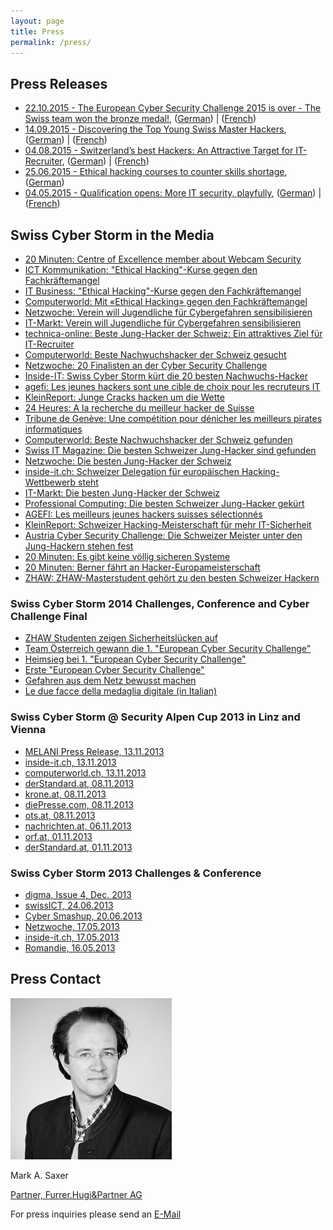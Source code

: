 ```yaml
---
layout: page
title: Press
permalink: /press/
---
```

<h2>Press Releases</h2>
<ul class="ul-bulletlist">
  <li><a href="/res/press/MM-European-Final-EN.pdf">22.10.2015 - The European Cyber Security Challenge 2015 is over - The Swiss team won the bronze medal!</a>, (<a href="/res/press/MM-European-Final-DE.pdf">German</a>) | (<a href="/res/press/MM-European-Final-FR.pdf">French</a>)</li>
  <li><a href="/res/press/MM-CH-Final-en.pdf">14.09.2015 - Discovering the Top Young Swiss Master Hackers</a>, (<a href="/res/press/MM-CH-Final-de.pdf">German</a>) | (<a href="/res/press/MM-CH-Final-fr.pdf">French</a>)</li>
  <li><a href="/res/press/SCS_MM-Ende_Qualifikation-EN.pdf">04.08.2015 - Switzerland’s best Hackers: An Attractive Target for IT-Recruiter</a>, (<a href="/res/press/SCS_MM-Ende_Qualifikation-DE.pdf">German</a>) | (<a href="/res/press/SCS_MM-Ende_Qualifikation-FR.pdf">French</a>)</li>
  <li><a href="/res/press/SCS_MM_Event_Gymnasien_EN.pdf">25.06.2015 - Ethical hacking courses to counter skills shortage</a>, (<a href="/res/press/SCS_MM_Event_Gymnasien_DE.pdf">German</a>)</li>
  <li><a href="/res/press/Press-Release-Challenge-Start_EN.pdf">04.05.2015 - Qualification opens: More IT security, playfully</a>, (<a href="/res/press/Press-Release-Challenge-Start_DE.pdf">German</a>) | (<a href="/res/press/Press-Release-Challenge-Start_FR.pdf">French</a>)</li>
</ul>

<h2>Swiss Cyber Storm in the Media</h2>
<ul class="ul-bulletlist">
  <li><a href="http://www.20min.ch/digital/news/story/-Eine-Webcam-laesst-sich-innert-Minuten-knacken--27871932" target="_blank">
20 Minuten: Centre of Excellence member about Webcam Security
</a></li>
<li><a href="http://ictk.ch/content/ethical-hacking-kurse-gegen-den-fachkr%C3%A4ftemangel" target="_blank">
ICT Kommunikation: "Ethical Hacking"-Kurse gegen den Fachkräftemangel
</a></li>
<li><a href="http://www.itbusiness.ch/news/people-corporate/item/390-%C2%ABethical-hacking%C2%BB-kurse-gegen-den-fachkr%C3%A4ftemangel.html" target="_blank">
IT Business: "Ethical Hacking"-Kurse gegen den Fachkräftemangel
</a></li>
<li><a href="http://www.computerworld.ch/news/security/artikel/mit-ethical-hacking-gegen-den-fachkraeftemangel-68193/" target="_blank">
Computerworld: Mit «Ethical Hacking» gegen den Fachkräftemangel
</a></li>
<li><a href="http://www.netzwoche.ch/de-CH/News/2015/06/25/Verein-will-Jugendliche-fuer-Cyber-Gefahren-sensibilisieren.aspx" target="_blank">
Netzwoche: Verein will Jugendliche für Cybergefahren sensibilisieren
</a></li>
<li><a href="http://www.it-markt.ch/de-CH/News/2015/06/25/Verein-will-Jugendliche-fuer-Cyber-Gefahren-sensibilisieren.aspx" target="_blank">
IT-Markt: Verein will Jugendliche für Cybergefahren sensibilisieren
</a></li>
<li><a href="http://www.technica-online.ch/artikel/beste-jung-hacker-der-schweiz-ein-attraktives-ziel-fuer-it-recruiter" target="_blank">
technica-online: Beste Jung-Hacker der Schweiz: Ein attraktives Ziel für IT-Recruiter
</a></li>
<li><a href="http://www.computerworld.ch/news/it-branche/artikel/beste-nachwuchshacker-der-schweiz-gesucht-68432" target="_blank">
Computerworld: Beste Nachwuchshacker der Schweiz gesucht
</a></li>
<li><a href="http://www.netzwoche.ch/News/2015/08/03/20-Finalisten-am-Cyber-Security-Challenge.aspx" target="_blank">
Netzwoche: 20 Finalisten an der Cyber Security Challenge
</a></li>
<li><a href="http://www.inside-it.ch/articles/40949" target="_blank">
Inside-IT: Swiss Cyber Storm kürt die 20 besten Nachwuchs-Hacker
</a></li>
<li><a href="http://www.agefi.com/ageficom/suisse-economie-politique/detail/edition/online/article/la-phase-de-qualification-du-cyber-security-challenge-2015-sest-terminee-la-nuit-de-dimanche-a-lundi-la-liste-des-20-meilleurs-jeunes-hackers-de-suisse-est-arretee-les-dix-meilleurs-404004.html" target="_blank">
agefi: Les jeunes hackers sont une cible de choix pour les recruteurs IT
</a></li>
<li><a href="http://www.kleinreport.ch/news/cracks-hacken-um-die-wette-81933/" target="_blank">
KleinReport: Junge Cracks hacken um die Wette
</a></li>
<li><a href="http://www.24heures.ch/suisse/recherche-meilleur-pirate-informatique/story/17845564" target="_blank">24 Heures: A la recherche du meilleur hacker de Suisse</a></li>
<li><a href="http://www.pressreader.com/switzerland/tribune-de-geneve/20150911/281629599050256/TextView" target="_blank">Tribune de Genève: Une compétition pour dénicher les meilleurs pirates informatiques</a></li>
<li><a href="http://www.computerworld.ch/news/it-branche/artikel/beste-nachwuchshacker-der-schweiz-gefunden-68708/" target="_blank">Computerworld: Beste Nachwuchshacker der Schweiz gefunden</a></li>
<li><a href="http://www.itmagazine.ch/Artikel/60595/Die_besten_Schweizer_Jung-Hacker_sind_gefunden.html" target="_blank">Swiss IT Magazine: Die besten Schweizer Jung-Hacker sind gefunden</a></li>
<li><a href="http://www.netzwoche.ch/News/2015/09/14/Die-besten-Jung-Hacker-der-Schweiz.aspx" target="_blank">Netzwoche: Die besten Jung-Hacker der Schweiz</a></li>
<li><a href="http://www.inside-it.ch/articles/41386" target="_blank">inside-it.ch: Schweizer Delegation für europäischen Hacking-Wettbewerb steht</a></li>
<li><a href="http://www.it-markt.ch/de-CH/News/2015/09/14/Die-besten-Jung-Hacker-der-Schweiz.aspx" target="_blank">IT-Markt: Die besten Jung-Hacker der Schweiz</a></li>
<li><a href="http://professional-computing.info/die-besten-schweizer-jung-hacker-gekuert/" target="_blank">Professional Computing: Die besten Schweizer Jung-Hacker gekürt</a></li>
<li><a href="http://www.agefi.com/ageficom/suisse-economie-politique/detail/edition/online/article/les-meilleurs-jeunes-hackers-suisses-selectionnes-406938.html" target="_blank">AGEFI: Les meilleurs jeunes hackers suisses sélectionnés</a></li>
<li><a href="http://www.kleinreport.ch/news/schweizer-hacking-meisterschaft-fur-mehr-it-sicherheit-82262/" target="_blank">KleinReport: Schweizer Hacking-Meisterschaft für mehr IT-Sicherheit</a></li>
<li><a href="http://www.verbotengut.at/" target="_blank">Austria Cyber Security Challenge: Die Schweizer Meister unter den Jung-Hackern stehen fest</a></li>
<li><a href="http://www.20min.ch/schweiz/basel/story/-Es-gibt-keine-voellig-sicheren-Systeme--31750783" target="_blank">20 Minuten: Es gibt keine völlig sicheren Systeme</a></li>
<li><a href="http://www.20min.ch/schweiz/bern/story/31505557" target="_blank">20 Minuten: Berner fährt an Hacker-Europameisterschaft</a></li>
<li><a href="https://www.zhaw.ch/de/engineering/ueber-uns/news/news/news-single/zhaw-masterstudent-gehoert-zu-den-besten-schweizer-hackern/" target="_blank">ZHAW: ZHAW-Masterstudent gehört zu den besten Schweizer Hackern</a></li>
</ul>

<h3>Swiss Cyber Storm 2014 Challenges, Conference and Cyber Challenge Final</h3>
<ul class="ul-bulletlist">
<li><a href="http://engineering.zhaw.ch/de/engineering/ueber-uns/news/newsdetail/news/swiss-cyber-storm-it-security-challenge-zhaw-studenten-zeigen-it-sicherheitsluecken-auf.html" target="_blank">ZHAW Studenten zeigen Sicherheitslücken auf</a></li>
<li><a href="http://derstandard.at/2000007826365/Team-Oesterreich-gewann-die-1-European-Cyber-Security-Challenge" target="_blank">Team Österreich gewann die 1. "European Cyber Security Challenge"</a></li>
<li><a href="http://steiermark.orf.at/news/stories/2677849/" target="_blank">Heimsieg bei 1. "European Cyber Security Challenge"</a></li>
<li><a href="http://www.oe24.at/oesterreich/chronik/steiermark/Erste-European-Cyber-Security-Challenge/164218126" target="_blank">Erste "European Cyber Security Challenge"</a></li>
<li><a href="http://www.meinbezirk.at/fuerstenfeld/wirtschaft/gefahren-aus-dem-netz-bewusst-machen-d1142196.html" target="_blank">Gefahren aus dem Netz bewusst machen</a></li>
<li><a href="http://www.rsi.ch/rete-uno/programmi/intrattenimento/la-consulenza/Le-due-facce-della-medaglia-digitale-2803933.html" target="_blank">Le due facce della medaglia digitale (in Italian)</a></li>
</ul>

<h3>Swiss Cyber Storm @ Security Alpen Cup 2013 in Linz and Vienna</h3>

<ul class="ul-bulletlist">
<li><a href="http://www.melani.admin.ch/dienstleistungen/archiv/01560/index.html?lang=de">MELANI Press Release, 13.11.2013</a></li>
<li><a href="http://www.inside-it.ch/articles/34430">inside-it.ch, 13.11.2013</a></li>
<li><a href="http://www.computerworld.ch/news/kommunikation/artikel/schweiz-schlaegt-oesterreich-bei-it-security-64668/">computerworld.ch, 13.11.2013</a></li>
<li><a href="http://derstandard.at/1381371281852/Security-Alpen-Cup-geht-an-die-Schweiz">derStandard.at, 08.11.2013</a></li>
<li><a href="http://www.krone.at/Digital/Schweiz_gewinnt_Hackerbewerb_Security_Alpen_Cu  p-Ergebnis_fix-Story-382094">krone.at, 08.11.2013</a></li>
<li><a href="http://diepresse.com/home/techscience/internet/sicherheit/1474030/HackerCup_Schweizer-schlagen-Osterreicher-im-Finale">diePresse.com, 08.11.2013</a></li>
<li><a href="http://www.ots.at/presseaussendung/OTS_20131107_OTS0220/cyber-sicherheitswoche-des-bundesheeres-endet-mit-laenderkampf">ots.at, 08.11.2013</a></li>
<li><a href="http://www.nachrichten.at/oberoesterreich/Wir-alle-sind-im-Haifischbecken-  Cyber-Space;art4,1232713">nachrichten.at, 06.11.2013</a></li>
<li><a href="http://ooe.orf.at/news/stories/2612494/">orf.at, 01.11.2013</a></li>
<li><a href="http://derstandard.at/1381370597201/Cyber-Terror-und-Anonymous-Bundesheer-fischt-nach-jungen-Hackern">derStandard.at, 01.11.2013</a></li>
</ul>

<h3>Swiss Cyber Storm 2013 Challenges & Conference</h3>
<ul class="ul-bulletlist">
<li><a href="http://2014.swisscyberstorm.com/files/2913/8885/0156/digma_2013_4.pdf">digma, Issue 4, Dec. 2013</a></li>
<li><a href="http://www.swissict.ch/index.php?id=419" target="_blank">swissICT, 24.06.2013</a></li>
<li><a href="http://cybermashup.com/2013/06/20/swiss-cyber-storm-4-part-1/" target="_blank">Cyber Smashup, 20.06.2013</a></li>
<li><a href="http://www.netzwoche.ch/de-CH/News/2013/05/17/Cyber-Talente-gesucht.aspx" target="_blank">Netzwoche, 17.05.2013</a></li>
<li><a href="http://www.inside-it.ch/articles/32550" target="_blank">inside-it.ch, 17.05.2013</a></li>
<li><a href="http://www.romandie.com/news/n/__Les_TIC_mais_en_toute_securite_Swiss_Cyber_Storm_cherche_les_cyber_talents_de_demain____21160520131640.asp" target="_blank">Romandie, 16.05.2013</a></li>
</ul>

<h2>Press Contact</h2>

<div class="scs-portrait">
<img src="/img/about/mark_saxer.jpg" alt="lic. phil. I Mark A. Saxer">
<div class="scs-portrait-description">
<p class="scs-portrait-name">Mark A. Saxer</p>
<a class="scs-portrait-affiliation" href="mailto:press@swisscyberstorm.com">Partner, Furrer.Hugi&Partner AG</a>
<p>For press inquiries please send an <a href="mailto:press@swisscyberstorm.com" target="_blank">
E-Mail</a></p>
</div>
</div>


